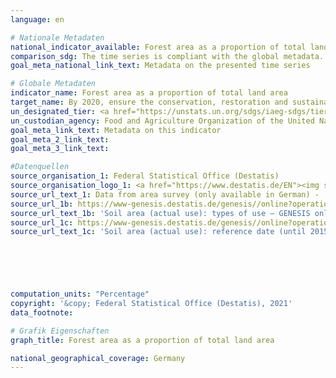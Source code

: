 ```yaml
---
language: en    

# Nationale Metadaten    
national_indicator_available: Forest area as a proportion of total land area    
comparison_sdg: The time series is compliant with the global metadata.    
goal_meta_national_link_text: Metadata on the presented time series    

# Globale Metadaten    
indicator_name: Forest area as a proportion of total land area    
target_name: By 2020, ensure the conservation, restoration and sustainable use of terrestrial and inland freshwater ecosystems and their services, in particular forests, wetlands, mountains and drylands, in line with obligations under international agreements    
un_designated_tier: <a href="https://unstats.un.org/sdgs/iaeg-sdgs/tier-classification/" title="Click here for more information on the UN tier classification."  target="_blank">Tier I</a>    
un_custodian_agency: Food and Agriculture Organization of the United Nations (FAO)    
goal_meta_link_text: Metadata on this indicator    
goal_meta_2_link_text:     
goal_meta_3_link_text:         

#Datenquellen
source_organisation_1: Federal Statistical Office (Destatis)
source_organisation_logo_1: <a href="https://www.destatis.de/EN"><img src="https://g205sdgs.github.io/sdg-indicators/public/OrgImgEn/destatis.png" alt="Logo destatis" style="height:60px; width:148px" /></a>
source_url_text_1: Data from area survey (only available in German) -  Fachserie 3, Reihe 5.1
source_url_1b: https://www-genesis.destatis.de/genesis//online?operation=table&code=33111-0001&bypass=true&language=en
source_url_text_1b: 'Soil area (actual use): types of use – GENESIS online 33111-0001'
source_url_1c: https://www-genesis.destatis.de/genesis//online?operation=table&code=33111-0003&bypass=true&language=en
source_url_text_1c: 'Soil area (actual use): reference date (until 2015-12-31), types of use – GENESIS online 33111-0003'





    
computation_units: "Percentage"    
copyright: '&copy; Federal Statistical Office (Destatis), 2021'    
data_footnote:     

# Grafik Eigenschaften    
graph_title: Forest area as a proportion of total land area    

national_geographical_coverage: Germany    
---
```


<span></span>